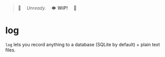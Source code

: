 >🚧 　*Unready.* 　🡆 **WiP!**　 🚧

# log

`log` lets you record anything to a database (SQLite by default) + plain text files.

